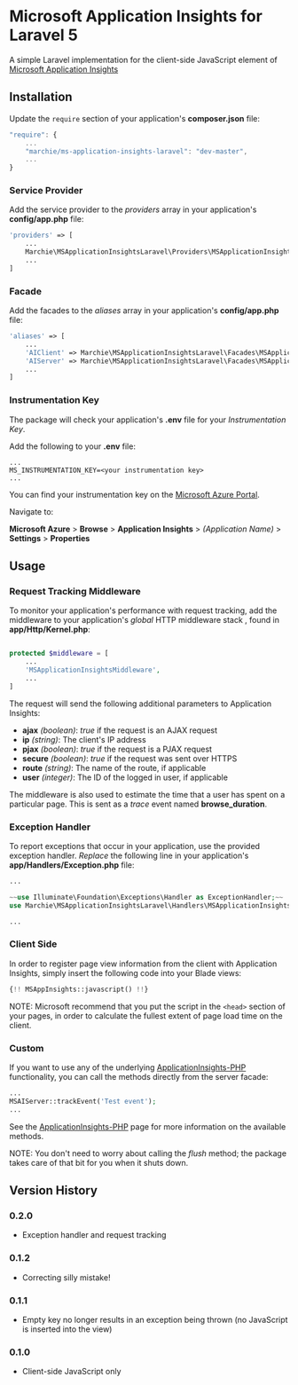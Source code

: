 # Microsoft Application Insights for Laravel 5

A simple Laravel implementation for the client-side JavaScript element of [Microsoft Application Insights](http://azure.microsoft.com/en-gb/services/application-insights/)

## Installation

Update the `require` section of your application's **composer.json** file:

```js
"require": {
	...
	"marchie/ms-application-insights-laravel": "dev-master",
	...
}
```

### Service Provider

Add the service provider to the *providers* array in your application's **config/app.php** file:

```php
'providers' => [
	...
	Marchie\MSApplicationInsightsLaravel\Providers\MSApplicationInsightsServiceProvider::class,
	...
]
```

### Facade

Add the facades to the *aliases* array in your application's **config/app.php** file:

```php
'aliases' => [
	...
	'AIClient' => Marchie\MSApplicationInsightsLaravel\Facades\MSApplicationInsightsClientFacade::class,
	'AIServer' => Marchie\MSApplicationInsightsLaravel\Facades\MSApplicationInsightsServerFacade::class,
	...
]
```

### Instrumentation Key

The package will check your application's **.env** file for your *Instrumentation Key*.

Add the following to your **.env** file:

```
...
MS_INSTRUMENTATION_KEY=<your instrumentation key>
...
```

You can find your instrumentation key on the [Microsoft Azure Portal](https://portal.azure.com).

Navigate to:

**Microsoft Azure** > **Browse** > **Application Insights** > *(Application Name)* > **Settings** > **Properties**

## Usage

### Request Tracking Middleware

To monitor your application's performance with request tracking, add the middleware to your application's *global* HTTP middleware stack , found in **app/Http/Kernel.php**:

```php

protected $middleware = [
	...
	'MSApplicationInsightsMiddleware',
	...
]

```

The request will send the following additional parameters to Application Insights:

- **ajax** *(boolean)*: *true* if the request is an AJAX request
- **ip** *(string)*: The client's IP address
- **pjax** *(boolean)*: *true* if the request is a PJAX request
- **secure** *(boolean)*: *true* if the request was sent over HTTPS
- **route** *(string)*: The name of the route, if applicable
- **user** *(integer)*: The ID of the logged in user, if applicable

The middleware is also used to estimate the time that a user has spent on a particular page.  This is sent as a *trace* event named **browse_duration**.

### Exception Handler

To report exceptions that occur in your application, use the provided exception handler.  *Replace* the following line in your application's **app/Handlers/Exception.php** file:

```php
...

~~use Illuminate\Foundation\Exceptions\Handler as ExceptionHandler;~~
use Marchie\MSApplicationInsightsLaravel\Handlers\MSApplicationInsightsExceptionHandler as ExceptionHandler;

...
```

### Client Side

In order to register page view information from the client with Application Insights, simply insert the following code into your Blade views:

```php
{!! MSAppInsights::javascript() !!}
```

NOTE: Microsoft recommend that you put the script in the `<head>` section of your pages, in order to calculate the fullest extent of page load time on the client.

### Custom

If you want to use any of the underlying [ApplicationInsights-PHP](https://github.com/Microsoft/ApplicationInsights-PHP) functionality, you can call the methods directly from the server facade:

```php
...
MSAIServer::trackEvent('Test event');
...
```

See the [ApplicationInsights-PHP](https://github.com/Microsoft/ApplicationInsights-PHP) page for more information on the available methods.

NOTE: You don't need to worry about calling the *flush* method; the package takes care of that bit for you when it shuts down.

## Version History

### 0.2.0
- Exception handler and request tracking

### 0.1.2
- Correcting silly mistake!

### 0.1.1
- Empty key no longer results in an exception being thrown (no JavaScript is inserted into the view)

### 0.1.0
- Client-side JavaScript only